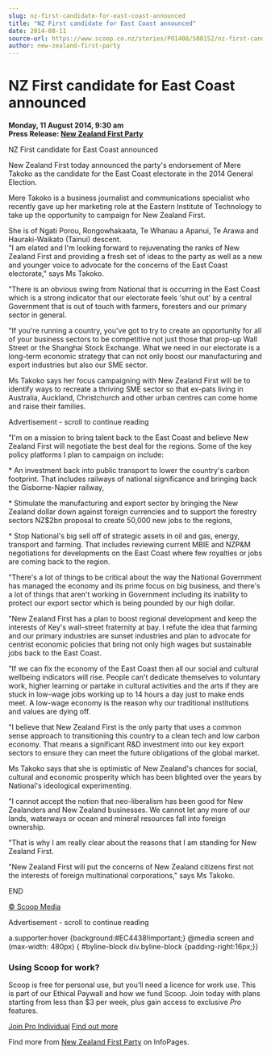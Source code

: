 ```yaml
---
slug: nz-first-candidate-for-east-coast-announced
title: "NZ First candidate for East Coast announced"
date: 2014-08-11
source-url: https://www.scoop.co.nz/stories/PO1408/S00152/nz-first-candidate-for-east-coast-announced.htm
author: new-zealand-first-party
---
```

NZ First candidate for East Coast announced
===========================================

**Monday, 11 August 2014, 9:30 am**  
**Press Release: [New Zealand First Party](https://info.scoop.co.nz/New_Zealand_First_Party)**

NZ First candidate for East Coast announced

New Zealand First today announced the party's endorsement of Mere Takoko as the candidate for the East Coast electorate in the 2014 General Election.

Mere Takoko is a business journalist and communications specialist who recently gave up her marketing role at the Eastern Institute of Technology to take up the opportunity to campaign for New Zealand First.

She is of Ngati Porou, Rongowhakaata, Te Whanau a Apanui, Te Arawa and Hauraki-Waikato (Tainui) descent.  
"I am elated and I'm looking forward to rejuvenating the ranks of New Zealand First and providing a fresh set of ideas to the party as well as a new and younger voice to advocate for the concerns of the East Coast electorate," says Ms Takoko.

"There is an obvious swing from National that is occurring in the East Coast which is a strong indicator that our electorate feels 'shut out' by a central Government that is out of touch with farmers, foresters and our primary sector in general.

"If you're running a country, you've got to try to create an opportunity for all of your business sectors to be competitive not just those that prop-up Wall Street or the Shanghai Stock Exchange. What we need in our electorate is a long-term economic strategy that can not only boost our manufacturing and export industries but also our SME sector.

Ms Takoko says her focus campaigning with New Zealand First will be to identify ways to recreate a thriving SME sector so that ex-pats living in Australia, Auckland, Christchurch and other urban centres can come home and raise their families.

Advertisement - scroll to continue reading





"I'm on a mission to bring talent back to the East Coast and believe New Zealand First will negotiate the best deal for the regions. Some of the key policy platforms I plan to campaign on include:

\* An investment back into public transport to lower the country's carbon footprint. That includes railways of national significance and bringing back the Gisborne-Napier railway,

\* Stimulate the manufacturing and export sector by bringing the New Zealand dollar down against foreign currencies and to support the forestry sectors NZ$2bn proposal to create 50,000 new jobs to the regions,

\* Stop National's big sell off of strategic assets in oil and gas, energy, transport and farming. That includes reviewing current MBIE and NZP&M negotiations for developments on the East Coast where few royalties or jobs are coming back to the region.

"There's a lot of things to be critical about the way the National Government has managed the economy and its prime focus on big business, and there's a lot of things that aren't working in Government including its inability to protect our export sector which is being pounded by our high dollar.

"New Zealand First has a plan to boost regional development and keep the interests of Key's wall-street fraternity at bay. I refute the idea that farming and our primary industries are sunset industries and plan to advocate for centrist economic policies that bring not only high wages but sustainable jobs back to the East Coast.

"If we can fix the economy of the East Coast then all our social and cultural wellbeing indicators will rise. People can't dedicate themselves to voluntary work, higher learning or partake in cultural activities and the arts if they are stuck in low-wage jobs working up to 14 hours a day just to make ends meet. A low-wage economy is the reason why our traditional institutions and values are dying off.

"I believe that New Zealand First is the only party that uses a common sense approach to transitioning this country to a clean tech and low carbon economy. That means a significant R&D investment into our key export sectors to ensure they can meet the future obligations of the global market.

Ms Takoko says that she is optimistic of New Zealand's chances for social, cultural and economic prosperity which has been blighted over the years by National's ideological experimenting.

"I cannot accept the notion that neo-liberalism has been good for New Zealanders and New Zealand businesses. We cannot let any more of our lands, waterways or ocean and mineral resources fall into foreign ownership.

"That is why I am really clear about the reasons that I am standing for New Zealand First.

"New Zealand First will put the concerns of New Zealand citizens first not the interests of foreign multinational corporations," says Ms Takoko.

END

[© Scoop Media](http://www.scoop.co.nz/about/terms.html)  

Advertisement - scroll to continue reading



a.supporter:hover {background:#EC4438!important;} @media screen and (max-width: 480px) { #byline-block div.byline-block {padding-right:16px;}}

### Using Scoop for work?

Scoop is free for personal use, but you’ll need a licence for work use. This is part of our Ethical Paywall and how we fund Scoop. Join today with plans starting from less than $3 per week, plus gain access to exclusive _Pro_ features.  
  
[Join Pro Individual](https://pro.scoop.co.nz/Individual/?from=ProIn24) [Find out more](https://pro.scoop.co.nz/using-scoop-for-work/?from=ProIn24)

Find more from [New Zealand First Party](https://info.scoop.co.nz/New_Zealand_First_Party) on InfoPages.
